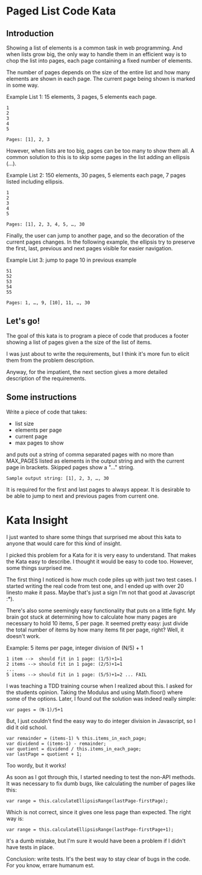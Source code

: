 Paged List Code Kata
====================

Introduction
------------

Showing a list of elements is a common task in web programming. And when lists
grow big, the only way to handle them in an efficient way is to chop the list 
into pages, each page containing a fixed number of elements.

The number of pages depends on the size of the entire list and how many elements 
are shown in each page. The current page being shown is marked in some way.

Example List 1: 15 elements, 3 pages, 5 elements each page.

	1
	2
	3
	4
	5

	Pages: [1], 2, 3

However, when lists are too big, pages can be too many to show them all. A common 
solution to this is to skip some pages in the list adding an ellipsis (…).

Example List 2: 150 elements, 30 pages, 5 elements each page, 7 pages listed including ellipsis.

	1
	2
	3
	4
	5

	Pages: [1], 2, 3, 4, 5, …, 30

Finally, the user can jump to another page, and so the decoration of the current
pages changes. In the following example, the ellipsis try to preserve the first,
last, previous and next pages visible for easier navigation.

Example List 3: jump to page 10 in previous example

	51
	52
	53
	54
	55

	Pages: 1, …, 9, [10], 11, …, 30 


Let's go!
---------

The goal of this kata is to program a piece of code that produces a footer showing
a list of pages given a the size of the list of items.

I was just about to write the requirements, but I think it's more fun to elicit them 
from the problem description.

Anyway, for the impatient, the next section gives a more detailed description of the requirements.

Some instructions
-----------------

Write a piece of code that takes:

- list size
- elements per page
- current page
- max pages to show

and puts out a string of comma separated pages with no more than MAX_PAGES listed as elements in the output string and with the current page in brackets. Skipped pages show a "…" string.

	Sample output string: [1], 2, 3, …, 30

It is required for the first and last pages to always appear. It is desirable to be able to jump to next and previous pages from current one.

Kata Insight
============

I just wanted to share some things that surprised me about this kata to anyone
that would care for this kind of insight.

I picked this problem for a Kata for it is very easy to understand. That makes
the Kata easy to describe. I thought it would be easy to code too. However, some
things surprised me.

The first thing I noticed is how much code piles up with just two test cases. 
I started writing the real code from test one, and I ended up with over 20 linesto make it pass. Maybe that's just a sign I'm not that good at Javascript :*).

There's also some seemingly easy functionality that puts on a little fight. My 
brain got stuck at determining how to calculate how many pages are necessary to
hold 10 items, 5 per page. It seemed pretty easy: just divide the total number of items by how many items fit per page, right? Well, it doesn't work.

Example: 5 items per page, integer division of (N/5) + 1

	1 item -->  should fit in 1 page: (1/5)+1=1
 	2 items --> should fit in 1 page: (2/5)+1=1
 	...
	5 items --> should fit in 1 page: (5/5)+1=2 ... FAIL

I was teaching a TDD training course when I realized about this. I asked for the students opinion. Taking the Modulus and using Math.floor() where some of the options.
Later, I found out the solution was indeed really simple:

	var pages = (N-1)/5+1

But, I just couldn't find the easy way to do integer division in Javascript, so
I did it old school.

	var remainder = (items-1) % this.items_in_each_page;
	var dividend = (items-1) - remainder;
	var quotient = dividend / this.items_in_each_page;
	var lastPage = quotient + 1; 

Too wordy, but it works!

As soon as I got through this, I started needing to test the non-API methods.
It was necessary to fix dumb bugs, like calculating the number of pages
like this:

	var range = this.calculateEllipsisRange(lastPage-firstPage);

Which is not correct, since it gives one less page than expected. The right way is:

	var range = this.calculateEllipsisRange(lastPage-firstPage+1);

It's a dumb mistake, but I'm sure it would have been a problem if I didn't have tests in place.

Conclusion: write tests. It's the best way to stay clear of bugs in the code.
For you know, errare humanum est.
